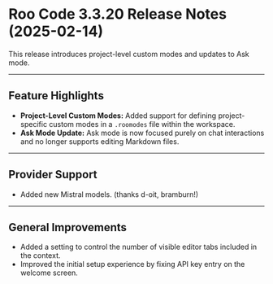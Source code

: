 # Roo Code 3.3.20 Release Notes (2025-02-14)

This release introduces project-level custom modes and updates to Ask mode.

---

## Feature Highlights

*   **Project-Level Custom Modes:** Added support for defining project-specific custom modes in a `.roomodes` file within the workspace.
*   **Ask Mode Update:** Ask mode is now focused purely on chat interactions and no longer supports editing Markdown files.

---

## Provider Support

*   Added new Mistral models. (thanks d-oit, bramburn!)

---

## General Improvements

*   Added a setting to control the number of visible editor tabs included in the context.
*   Improved the initial setup experience by fixing API key entry on the welcome screen.